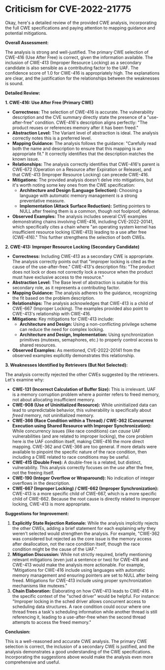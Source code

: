 # Criticism for CVE-2022-21775

Okay, here's a detailed review of the provided CWE analysis, incorporating the full CWE specifications and paying attention to mapping guidance and potential mitigations.

**Overall Assessment:**

The analysis is strong and well-justified. The primary CWE selection of CWE-416 (Use After Free) is correct, given the information available. The inclusion of CWE-413 (Improper Resource Locking) as a secondary candidate is also sensible as a contributing factor to the UAF. The confidence score of 1.0 for CWE-416 is appropriately high. The explanations are clear, and the justification for the relationships between the weaknesses is sound.

**Detailed Review:**

**1. CWE-416: Use After Free (Primary CWE)**

*   **Correctness:** The selection of CWE-416 is accurate. The vulnerability description and the CVE summary directly state the presence of a "use-after-free" condition.  CWE-416's description aligns perfectly: "The product reuses or references memory after it has been freed."
*   **Abstraction Level:** The Variant level of abstraction is ideal. The analysis correctly notes this is a preferred level.
*   **Mapping Guidance:**  The analysis follows the guidance: "Carefully read both the name and description to ensure that this mapping is an appropriate fit."  It correctly identifies that the description matches the known issue.
*   **Relationships:** The analysis correctly identifies that CWE-416's parent is CWE-672 (Operation on a Resource after Expiration or Release), and that CWE-413 (Improper Resource Locking) can precede CWE-416.
*   **Mitigations:** The provided analysis doesn't delve into mitigations, but it's worth noting some key ones from the CWE specification:
    *   **Architecture and Design (Language Selection):** Choosing a language with automatic memory management is a strong preventative measure.
    *   **Implementation (Attack Surface Reduction):** Setting pointers to NULL after freeing them is a common, though not foolproof, defense.
*   **Observed Examples:** The analysis includes several CVE examples demonstrating chains involving CWE-416, including CVE-2022-20141, which specifically cites a chain where "an operating system kernel has insufficient resource locking (CWE-413) leading to a use after free (CWE-416)." This further strengthens the selection of both CWEs.

**2. CWE-413: Improper Resource Locking (Secondary Candidate)**

*   **Correctness:** Including CWE-413 as a secondary CWE is appropriate. The analysis correctly points out that "improper locking is cited as the cause of the use-after-free."  CWE-413's description fits: "The product does not lock or does not correctly lock a resource when the product must have exclusive access to the resource."
*   **Abstraction Level:** The Base level of abstraction is suitable for this secondary role, as it represents a contributing factor.
*   **Mapping Guidance:** The analysis adheres to the guidance, recognizing the fit based on the problem description.
*   **Relationships:**  The analysis acknowledges that CWE-413 is a child of CWE-667 (Improper Locking).  The examples provided also point to CWE-413's relationship with CWE-416.
*   **Mitigations:** Key mitigations for CWE-413 include:
    *   **Architecture and Design:**  Using a non-conflicting privilege scheme can reduce the need for complex locking.
    *   **Architecture and Design, Implementation:** Using synchronization primitives (mutexes, semaphores, etc.) to properly control access to shared resources.
*   **Observed Examples:** As mentioned, CVE-2022-20141 from the observed examples explicitly demonstrates this relationship.

**3. Weaknesses Identified by Retrievers (But Not Selected):**

The analysis correctly rejected the other CWEs suggested by the retrievers. Let's examine why:

*   **CWE-131 (Incorrect Calculation of Buffer Size):** This is irrelevant. UAF is a memory corruption problem where a pointer refers to freed memory, not about allocating insufficient memory.
*   **CWE-908 (Use of Uninitialized Resource):** While uninitialized data can lead to unpredictable behavior, this vulnerability is specifically about *freed* memory, not uninitialized memory.
*   **CWE-366 (Race Condition within a Thread) / CWE-362 (Concurrent Execution using Shared Resource with Improper Synchronization):** While concurrency issues (like race conditions) can *cause* UAF vulnerabilities (and are related to improper locking), the core problem here *is* the UAF condition itself, making CWE-416 the more direct mapping. CWE-362 and CWE-366 are too general. If more details were available to pinpoint the specific nature of the race condition, then including a CWE related to race conditions may be useful.
*   **CWE-415 (Double Free):**  A double-free is a related, but distinct, vulnerability. This analysis correctly focuses on the *use* after the free, not the freeing itself.
*   **CWE-190 (Integer Overflow or Wraparound):** No indication of integer overflows in the description.
*   **CWE-667 (Improper Locking) / CWE-662 (Improper Synchronization):** CWE-413 is a more specific child of CWE-667, which is a more specific child of CWE-662. Because the root cause is directly related to improper locking, CWE-413 is more appropriate.

**Suggestions for Improvement:**

1.  **Explicitly State Rejection Rationale:** While the analysis implicitly rejects the other CWEs, adding a brief statement for each explaining *why* they weren't selected would strengthen the analysis. For example, "CWE-362 was considered but rejected as the core issue is the memory access after deallocation, not the race condition itself, though the race condition might be the cause of the UAF."
2.  **Mitigation Discussion:** While not strictly required, briefly mentioning relevant mitigations (even just a sentence or two) for CWE-416 and CWE-413 would make the analysis more actionable. For example, "Mitigations for CWE-416 include using languages with automatic memory management and ensuring pointers are set to NULL after being freed. Mitigations for CWE-413 include using proper synchronization mechanisms like mutexes."
3.  **Chain Elaboration:** Elaborating on how CWE-413 leads to CWE-416 in the specific context of the "sched driver" would be helpful. For instance: "Improper locking in the sched driver allows concurrent access to scheduling data structures.  A race condition could occur where one thread frees a task's scheduling information while another thread is still referencing it, leading to a use-after-free when the second thread attempts to access the freed memory."

**Conclusion:**

This is a well-reasoned and accurate CWE analysis. The primary CWE selection is correct, the inclusion of a secondary CWE is justified, and the analysis demonstrates a good understanding of the CWE specifications. Incorporating the suggestions above would make the analysis even more comprehensive and useful.